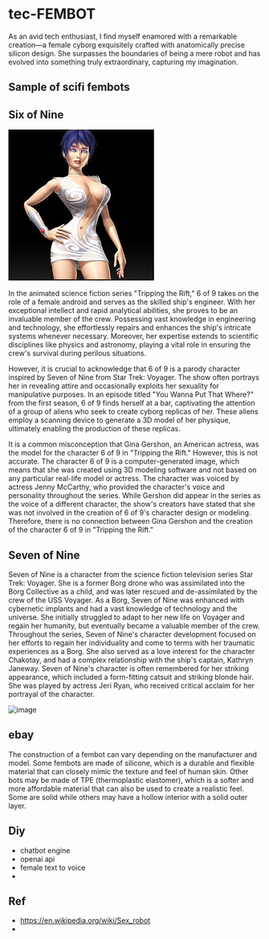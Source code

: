 # tec-FEMBOT
As an avid tech enthusiast, I find myself enamored with a remarkable creation—a female cyborg exquisitely crafted with anatomically precise silicon design. She surpasses the boundaries of being a mere robot and has evolved into something truly extraordinary, capturing my imagination.
 
## Sample of scifi fembots
## Six of Nine
![](https://github.com/SteveJustin1963/tec-FEMBOT/blob/master/pics/pic1.jpg)

In the animated science fiction series "Tripping the Rift," 6 of 9 takes on the role of a female android and serves as the skilled ship's engineer. With her exceptional intellect and rapid analytical abilities, she proves to be an invaluable member of the crew. Possessing vast knowledge in engineering and technology, she effortlessly repairs and enhances the ship's intricate systems whenever necessary. Moreover, her expertise extends to scientific disciplines like physics and astronomy, playing a vital role in ensuring the crew's survival during perilous situations.

However, it is crucial to acknowledge that 6 of 9 is a parody character inspired by Seven of Nine from Star Trek: Voyager. The show often portrays her in revealing attire and occasionally exploits her sexuality for manipulative purposes. In an episode titled "You Wanna Put That Where?" from the first season, 6 of 9 finds herself at a bar, captivating the attention of a group of aliens who seek to create cyborg replicas of her. These aliens employ a scanning device to generate a 3D model of her physique, ultimately enabling the production of these replicas.

It is a common misconception that Gina Gershon, an American actress, was the model for the character 6 of 9 in "Tripping the Rift." However, this is not accurate. The character 6 of 9 is a computer-generated image, which means that she was created using 3D modeling software and not based on any particular real-life model or actress. The character was voiced by actress Jenny McCarthy, who provided the character's voice and personality throughout the series.
While Gershon did appear in the series as the voice of a different character, the show's creators have stated that she was not involved in the creation of 6 of 9's character design or modeling. Therefore, there is no connection between Gina Gershon and the creation of the character 6 of 9 in "Tripping the Rift."

## Seven of Nine 
Seven of Nine is a character from the science fiction television series Star Trek: Voyager. She is a former Borg drone who was assimilated into the Borg Collective as a child, and was later rescued and de-assimilated by the crew of the USS Voyager. As a Borg, Seven of Nine was enhanced with cybernetic implants and had a vast knowledge of technology and the universe. She initially struggled to adapt to her new life on Voyager and regain her humanity, but eventually became a valuable member of the crew. Throughout the series, Seven of Nine's character development focused on her efforts to regain her individuality and come to terms with her traumatic experiences as a Borg. She also served as a love interest for the character Chakotay, and had a complex relationship with the ship's captain, Kathryn Janeway. Seven of Nine's character is often remembered for her striking appearance, which included a form-fitting catsuit and striking blonde hair. She was played by actress Jeri Ryan, who received critical acclaim for her portrayal of the character.

![image](https://github.com/SteveJustin1963/tec-FEMBOT/assets/58069246/7bdde6aa-8150-4d83-b293-7fe620645a38)

## ebay
The construction of a fembot can vary depending on the manufacturer and model. Some fembots are made of silicone, which is a durable and flexible material that can closely mimic the texture and feel of human skin. Other bots may be made of TPE (thermoplastic elastomer), which is a softer and more affordable material that can also be used to create a realistic feel. Some are solid while others may have a hollow interior with a solid outer layer. 

## Diy
- chatbot engine
- openai api
- female text to voice
-  


## Ref 
- https://en.wikipedia.org/wiki/Sex_robot
- 

